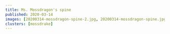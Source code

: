 ```yaml
---
title: Ms. Mossdragon's spine
published: 2020-03-14
images: [20200314-mossdragon-spine-2.jpg, 20200314-mossdragon-spine.jpg]
clusters: [mossdrake]
---
```

